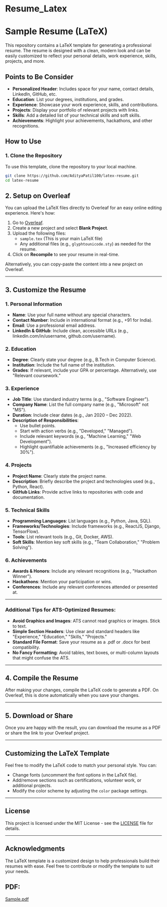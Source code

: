 # Resume_Latex
# Sample Resume (LaTeX)

This repository contains a LaTeX template for generating a professional resume. The resume is designed with a clean, modern look and can be easily customized to reflect your personal details, work experience, skills, projects, and more.

## Points to Be Consider
- **Personalized Header**: Includes space for your name, contact details, LinkedIn, GitHub, etc.
- **Education**: List your degrees, institutions, and grades.
- **Experience**: Showcase your work experience, skills, and contributions.
- **Projects**: Display your portfolio of relevant projects with links.
- **Skills**: Add a detailed list of your technical skills and soft skills.
- **Achievements**: Highlight your achievements, hackathons, and other recognitions.

## How to Use

### 1. Clone the Repository

To use this template, clone the repository to your local machine.

```bash
git clone https://github.com/AdityaPatil100/latex-resume.git
cd latex-resume
```
## 2. Setup on Overleaf

You can upload the LaTeX files directly to Overleaf for an easy online editing experience. Here's how:

1. Go to [Overleaf](https://www.overleaf.com).
2. Create a new project and select **Blank Project**.
3. Upload the following files:
   - `sample.tex` (This is your main LaTeX file)
   - Any additional files (e.g., `glyphtounicode.sty`) as needed for the resume.
4. Click on **Recompile** to see your resume in real-time.

Alternatively, you can copy-paste the content into a new project on Overleaf.

---

## 3. Customize the Resume

### 1. Personal Information
- **Name**: Use your full name without any special characters.
- **Contact Number**: Include in international format (e.g., +91 for India).
- **Email**: Use a professional email address.
- **LinkedIn & GitHub**: Include clean, accessible URLs (e.g., linkedin.com/in/username, github.com/username).

### 2. Education
- **Degree**: Clearly state your degree (e.g., B.Tech in Computer Science).
- **Institution**: Include the full name of the institution.
- **Grades**: If relevant, include your GPA or percentage. Alternatively, use "Relevant coursework."

### 3. Experience
- **Job Title**: Use standard industry terms (e.g., "Software Engineer").
- **Company Name**: List the full company name (e.g., "Microsoft" not "MS").
- **Duration**: Include clear dates (e.g., Jan 2020 – Dec 2022).
- **Description of Responsibilities**: 
  - Use bullet points.
  - Start with action verbs (e.g., "Developed," "Managed").
  - Include relevant keywords (e.g., "Machine Learning," "Web Development").
  - Highlight quantifiable achievements (e.g., "Increased efficiency by 30%").

### 4. Projects
- **Project Name**: Clearly state the project name.
- **Description**: Briefly describe the project and technologies used (e.g., Python, React).
- **GitHub Links**: Provide active links to repositories with code and documentation.

### 5. Technical Skills
- **Programming Languages**: List languages (e.g., Python, Java, SQL).
- **Frameworks/Technologies**: Include frameworks (e.g., ReactJS, Django, TensorFlow).
- **Tools**: List relevant tools (e.g., Git, Docker, AWS).
- **Soft Skills**: Mention key soft skills (e.g., "Team Collaboration," "Problem Solving").

### 6. Achievements
- **Awards & Honors**: Include any relevant recognitions (e.g., "Hackathon Winner").
- **Hackathons**: Mention your participation or wins.
- **Conferences**: Include any relevant conferences attended or presented at.

---

### Additional Tips for ATS-Optimized Resumes:
- **Avoid Graphics and Images**: ATS cannot read graphics or images. Stick to text.
- **Simple Section Headers**: Use clear and standard headers like "Experience," "Education," "Skills," "Projects."
- **Standard File Format**: Save your resume as a .pdf or .docx for best compatibility.
- **No Fancy Formatting**: Avoid tables, text boxes, or multi-column layouts that might confuse the ATS.

---

## 4. Compile the Resume

After making your changes, compile the LaTeX code to generate a PDF. On Overleaf, this is done automatically when you save your changes.

---

## 5. Download or Share

Once you are happy with the result, you can download the resume as a PDF or share the link to your Overleaf project.

---

## Customizing the LaTeX Template

Feel free to modify the LaTeX code to match your personal style. You can:

- Change fonts (uncomment the font options in the LaTeX file).
- Add/remove sections such as certifications, volunteer work, or additional projects.
- Modify the color scheme by adjusting the `color` package settings.

---

## License

This project is licensed under the MIT License - see the [LICENSE](LICENSE) file for details.

---

## Acknowledgments

The LaTeX template is a customized design to help professionals build their resumes with ease. Feel free to contribute or modify the template to suit your needs.


## PDF:
[Sample.pdf](https://github.com/user-attachments/files/18436388/Sample.pdf)
